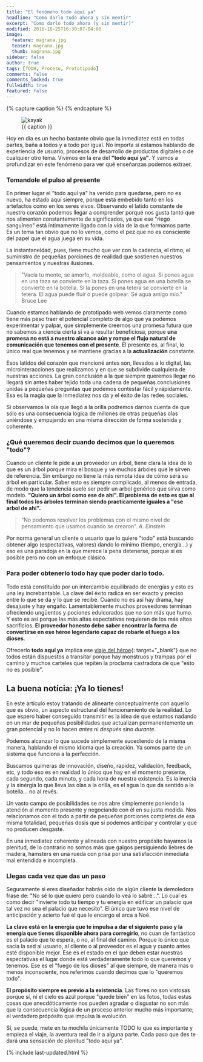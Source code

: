 ```yaml
---
title: "El fenómeno todo aquí ya"
headline: "Como darlo todo ahora y sin mentir"
excerpt: "Como darlo todo ahora (y sin mentir)"
modified: 2016-10-25T16:30:07-04:00
image:
  feature: magrana.jpg
  teaser: magrana.jpg
  thumb: magrana.jpg
sidebar: false
author: true
tags: [TODH, Proceso, Prototipado]
comments: false
comments_locked: true
fullwidth: true
featured: false
---
```


{% capture caption %}
{% endcapture %}

<figure>
<img src="{{ site.url }}/assets/images/{{page.image.thumb}}" alt="kayak">
<figcaption>
{{ caption }}
</figcaption>
</figure>

Hoy en dia es un hecho bastante obvio que la inmediatez está en todas partes, baña a todos y a todo por igual. No importa si estamos hablando de experiencia de usuario, procesos de desarrollo de productos digitales o de cualquier otro tema. Vivimos en la era del __"todo aquí ya"__. Y vamos a profundizar en este fenómeno para ver qué enseñanzas podemos extraer.

### Tomandole el pulso al presente

En primer lugar el "todo aquí ya" ha venido para quedarse, pero no es nuevo, ha estado aquí siempre, porque está embebido tanto en los artefactos como en los seres vivos. Observando el latido constante de nuestro corazón podemos llegar a comprender porqué nos gusta tanto que nos alimenten constantemente de significados, ya que ese "riego sanguíneo" está íntimamente ligado con la vida de la que formamos parte. Es un tema tan obvio que no lo vemos, como el pez que no es consciente del papel que el agua juega en su vida.

La instantaneidad, pues, tiene mucho que ver con la cadencia, el ritmo, el suministro de pequeñas porciones de realidad que sostienen nuestros pensamientos y nuestras ilusiones.

> "Vacía tu mente, se amorfo, moldeable, como el agua. Si pones agua en una taza se convierte en la taza. Si pones agua en una botella se convierte en la botella. Si la pones en una tetera se convierte en la tetera. El agua puede fluir o puede golpear. Sé agua amigo mío." Bruce Lee

Cuando estamos hablando de prototipado web vemos claramente como tiene más peso traer el potencial completo de algo que ya podemos experimentar y palpar, que simplemente creernos una promesa futura que no sabemos a ciencia cierta si va a resultar beneficiosa, porque **una promesa no está a nuestro alcance aún y rompe el flujo natural de comunicación que tenemos con el presente**. El presente es, al final, lo único real que tenemos y se mantiene gracias a la **actualización** constante.

Esos latidos del corazón que mencioné antes son, llevados a lo digital, las microinteracciones que realizamos y en que se subdivide cualquiera de nuestras acciones. La gran conclusión a la que siempre queremos llegar no llegará sin antes haber tejido toda una cadena de pequeñas conclusiones unidas a pequeñas preguntas que podemos contestar fácil y rápidamente. Esa es la magia que la inmediatez nos da y el éxito de las redes sociales.

Si observamos la ola que llegó a la orilla podremos darnos cuenta de que sólo es una consecuencia lógica de millones de otras pequeñas olas uniéndose y empujando en una misma dirección de forma sostenida y coherente.

### ¿Qué queremos decir cuando decimos que lo queremos "todo"?

Cuando un cliente le pide a un proveedor un árbol, tiene clara la idea de lo que es un árbol porque mira el bosque y ve muchos árboles que le sirven de referencia. Sin embargo no tiene la más remota idea de cómo será su árbol en particular. Saber esto es siempre complicado, al menos de entrada, de modo que la tendencia suele ser pedir un arbol genérico que sirva como modelo. **"Quiero un árbol como ese de ahí". El problema de esto es que al final todos los árboles terminan siendo practicamente iguales a "ese arbol de ahí".**

> “No podemos resolver los problemas con el mismo nivel de pensamiento que usamos cuando se crearon”. _A. Einstein_

Por norma general un cliente o usuario que lo quiere "todo"  está buscando obtener algo (espectativas, valores) dando lo mínimo (tiempo, energía...) y eso es una paradoja en la que merece la pena detenerse, porque sí es posible pero no con un enfoque clásico.


### Para poder obtenerlo todo hay que poder darlo todo.

Todo está constituído por un intercambio equilibrado de energías y esto es una ley increbantable. La clave del éxito radica en ser exacto y preciso entre lo que se da y lo que se recibe. Cuando no es así hay drama, hay desajuste y hay engaño. Lamentablemente muchos proveedores terminan ofreciendo ungüentos y pociones edulcorados que no son más que humo. Y esto es así porque las más altas espectativas requieren de los más altos sacrificios. **El proveedor honesto debe saber encontrar la forma de convertirse en ese héroe legendario capaz de robarle el fuego a los dioses**.

Ofrecerlo **todo aquí ya** implica ese [viaje del héroe](https://es.wikipedia.org/wiki/El_h%C3%A9roe_de_las_mil_caras){: target="_blank"} que no todos están dispuestos a transitar porque hay monstruos y trampas por el camino y muchos carteles que repiten la proclama castradora de que "esto no es posible".

## La buena notícia: ¡Ya lo tienes!

En este artículo estoy tratando de alinearte conceptualmente con aquello que es obvio, un aspecto estructural del funcionamiento de la realidad. Lo que espero haber conseguido transmitir es la idea de que estamos nadando en un mar de pequeñas posibilidades que actualizan permanentemente un gran potencial y no lo hacen *antes* ni *después* sino *durante*.

Podemos alcanzar lo que sucede simplemente sucediendo de la misma manera, hablando el mismo idioma que la creación. Ya somos parte de un sistema que funciona a la perfección.

Buscamos quimeras de innovación, diseño, rapidez, validación, feedback, etc, y todo eso es en realidad lo único que hay en el momento presente, cada segundo, cada minuto, y cada hora de nuestra existencia. Es la inercia y la sinérgia lo que lleva las olas a la orilla, es el agua lo que da sentido a la botella... no al revés.

Un vasto campo de posibilidades se nos abre simplemente poniendo la atención al momento presente y negociando con él en su justa medida. Nos relacionamos con el todo a partir de pequeñas porciones completas de esa misma totalidad, pequeñas dosis que sí podemos anticipar y controlar y que no producen desgaste.

En una inmediatez coherente y alineada con nuestro propósito hayamos la plenitud, de lo contrario no somos más que galgos persiguiendo liebres de madera, hámsters en una rueda con prisa por una satisfacción inmediata mal entendida e incompleta.

### Llegas cada vez que das un paso

Seguramente si eres diseñador habrás oído de algún cliente la demoledora frase de: "No sé lo que quiero pero cuando lo vea lo sabré...". Lo cual es como decir "invierte todo tu tiempo y tu energía en edificar un palacio que tal vez no sea el palacio que necesito". El único que tuvo ese nivel de anticipación y acierto fué el que le encargo el arca a Noé.

**La clave está en la energía que te impulsa a dar el siguiente paso y la energía que tienes disponible ahora para corregirlo**, no cuan de fantástico es el palacio que te espera, o no, al final del camino. Porque lo único que sacia la sed al usuario, al cliente o al proveedor es el agua y cuanto antes esté disponible mejor. Ese es el estado en el que deben estar nuestras espectativas el lugar donde está verdaderamente todo lo que queremos y tenemos. Ese es el "fuego de los dioses" al que siempre, de manera mas o menos inconsciente, nos referimos cuando decimos que lo "queremos todo".

**El propósito siempre es previo a la existencia**. Las flores no son vistosas porque sí, ni el cielo es azúl porque "quede bien" en las fotos, todas estas cosas que anecdóticamente nos pueden agradar o disgustar no son más que la consecuencia lógica de un proceso anterior mucho más importante; el verdadero própósito que impulsa la evolución.

Sí, se puede, mete en tu mochila únicamente TODO lo que es importante y empieza el viaje, la aventura real de ir a alguna parte. Cada paso que des te dará una sensación de plenitud "todo aquí ya".

{% include last-updated.html %}
